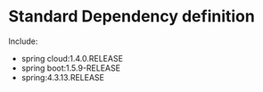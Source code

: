 # Standard Dependency definition

Include:

- spring cloud:1.4.0.RELEASE
- spring boot:1.5.9-RELEASE
- spring:4.3.13.RELEASE


